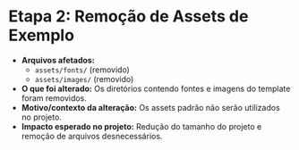 # Etapa 2: Remoção de Assets de Exemplo

*   **Arquivos afetados:**
    *   `assets/fonts/` (removido)
    *   `assets/images/` (removido)
*   **O que foi alterado:** Os diretórios contendo fontes e imagens do template foram removidos.
*   **Motivo/contexto da alteração:** Os assets padrão não serão utilizados no projeto.
*   **Impacto esperado no projeto:** Redução do tamanho do projeto e remoção de arquivos desnecessários.
